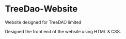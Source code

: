 # TreeDao-Website
Website designed for TreeDAO limited

Designed the front end of the website using HTML & CSS.
